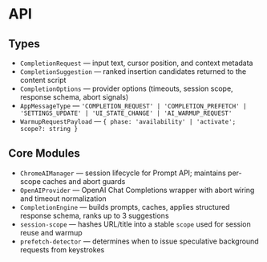 # API

## Types

- `CompletionRequest` — input text, cursor position, and context metadata
- `CompletionSuggestion` — ranked insertion candidates returned to the content script
- `CompletionOptions` — provider options (timeouts, session scope, response schema, abort signals)
- `AppMessageType` — `'COMPLETION_REQUEST' | 'COMPLETION_PREFETCH' | 'SETTINGS_UPDATE' | 'UI_STATE_CHANGE' | 'AI_WARMUP_REQUEST'`
- `WarmupRequestPayload` — `{ phase: 'availability' | 'activate'; scope?: string }`

## Core Modules

- `ChromeAIManager` — session lifecycle for Prompt API; maintains per-scope caches and abort guards
- `OpenAIProvider` — OpenAI Chat Completions wrapper with abort wiring and timeout normalization
- `CompletionEngine` — builds prompts, caches, applies structured response schema, ranks up to 3 suggestions
- `session-scope` — hashes URL/title into a stable `scope` used for session reuse and warmup
- `prefetch-detector` — determines when to issue speculative background requests from keystrokes
